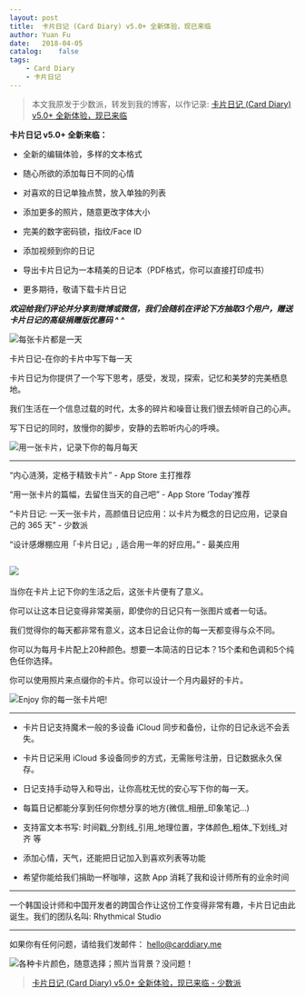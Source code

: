 ```yaml
---
layout: post
title:  卡片日记 (Card Diary) v5.0+ 全新体验，现已来临
author: Yuan Fu
date:   2018-04-05
catalog:    false
tags:
    - Card Diary
    - 卡片日记
---
```


> 本文我原发于少数派，转发到我的博客，以作记录: [卡片日记 (Card Diary) v5.0+ 全新体验，现已来临](https://sspai.com/post/44104)


**卡片日记 v5.0+ 全新来临：**

* 全新的编辑体验，多样的文本格式

* 随心所欲的添加每日不同的心情

* 对喜欢的日记单独点赞，放入单独的列表

* 添加更多的照片，随意更改字体大小

* 完美的数字密码锁，指纹/Face ID

* 添加视频到你的日记

* 导出卡片日记为一本精美的日记本（PDF格式，你可以直接打印成书）

* 更多期待，敬请下载卡片日记

**_欢迎给我们评论并分享到微博或微信，我们会随机在评论下方抽取3个用户，赠送卡片日记的高级捐赠版优惠码 ^ ^_**

![每张卡片都是一天](/img/carddiary/204b0211545a22db266c289a664f45ac.png)

卡片日记-在你的卡片中写下每一天

卡片日记为你提供了一个写下思考，感受，发现，探索，记忆和美梦的完美栖息地。

我们生活在一个信息过载的时代，太多的碎片和噪音让我们很去倾听自己的心声。

写下日记的同时，放慢你的脚步，安静的去聆听内心的呼唤。

![用一张卡片，记录下你的每月每天](/img/carddiary/6973733700beb48dfe39d55997606150.png)

-------------------

“内心涟漪，定格于精致卡片” - App Store 主打推荐

“用一张卡片的篇幅，去留住当天的自己吧” - App Store ‘Today’推荐

“卡片日记: 一天一张卡片，高颜值日记应用：以卡片为概念的日记应用，记录自己的 365 天” - 少数派

“设计感爆棚应用「卡片日记」, 适合用一年的好应用。” - 最美应用

![](/img/carddiary/bbf746b64a83b58a6c8fe0ccb24a7ebb.png)
-------------------

当你在卡片上记下你的生活之后，这张卡片便有了意义。

你可以让这本日记变得非常美丽，即使你的日记只有一张图片或者一句话。

我们觉得你的每天都非常有意义，这本日记会让你的每一天都变得与众不同。

你可以为每月卡片配上20种颜色。想要一本简洁的日记本？15个柔和色调和5个纯色任你选择。

你可以使用照片来点缀你的卡片。你可以设计一个月内最好的卡片。

![Enjoy 你的每一张卡片吧!](/img/carddiary/c4faf717bdc4f68740d270013b6ef4f0.gif)

-------------------

- 卡片日记支持魔术一般的多设备 iCloud 同步和备份，让你的日记永远不会丢失。

- 卡片日记采用 iCloud 多设备同步的方式，无需账号注册，日记数据永久保存。

- 日记支持手动导入和导出，让你高枕无忧的安心写下你的每一天。

- 每篇日记都能分享到任何你想分享的地方(微信_相册_印象笔记…)

- 支持富文本书写: 时间戳_分割线_引用_地理位置，字体颜色_粗体_下划线_对齐 等

- 添加心情，天气，还能把日记加入到喜欢列表等功能

- 希望你能给我们捐助一杯咖啡，这款 App 消耗了我和设计师所有的业余时间

-------------------

一个韩国设计师和中国开发者的跨国合作让这份工作变得非常有趣，卡片日记由此诞生。我们的团队名叫: Rhythmical Studio

-------------------

如果你有任何问题，请给我们发邮件： [hello@carddiary.me](mailto:hello@carddiary.me)

![各种卡片颜色，随意选择；照片当背景？没问题！](/img/carddiary/35e37d9bf59de6851fd7a3caa3a3fa4e.png)


> [卡片日记 (Card Diary) v5.0+ 全新体验，现已来临 - 少数派](https://sspai.com/post/44104)